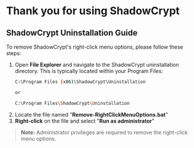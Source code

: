# Thank you for using **ShadowCrypt**

## ShadowCrypt Uninstallation Guide

To remove ShadowCrypt's right-click menu options, please follow these steps:

1. Open **File Explorer** and navigate to the ShadowCrypt uninstallation directory. This is typically located within your Program Files:  
    ```bash
    C:\Program Files (x86)\ShadowCrypt\Uninstallation
    
    or
    
    C:\Program Files\ShadowCrypt\Uninstallation
    ```
2. Locate the file named "**Remove-RightClickMenuOptions.bat**"
3. **Right-click** on the file and select "**Run as administrator**"

> **Note:** Administrator privileges are required to remove the right-click menu options.
